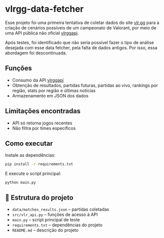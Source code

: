 ﻿# vlrgg-data-fetcher
Esse projeto foi uma primeira tentativa de coletar dados do site [vlr.gg](https://www.vlr.gg) para a criação de cenários possíveis de um campeonato de Valorant, por meio de uma API pública não oficial [vlrggapi](https://github.com/axsddlr/vlrggapi).

Após testes, foi identificado que não seria possível fazer o tipo de análise desejada com esse data fetcher, pela falta de dados antigos. Por isso, essa abordagem foi descontinuada.

## Funções 
- Consumo da API [vlrggapi](https://github.com/axsddlr/vlrggapi)
- Obtenção de resultados, partidas futuras, partidas ao vivo, rankings por região, stats por região e últimas notícias
- Armazenamento em JSON dos dados

## Limitações encontradas
- API só retorna jogos recentes
- Não filtra por times específicos

## Como executar
Instale as dependências:

```bash
pip install -r requirements.txt
```

E execute o script principal:
```
python main.py
```

## 📁 Estrutura do projeto
- `data/matches_results.json` – partidas coletadas
- `src/vlr_api.py` – funções de acesso à API
- `main.py` – script principal de teste
- `requirements.txt` – dependências do projeto
- `README.md` – descrição do projeto
